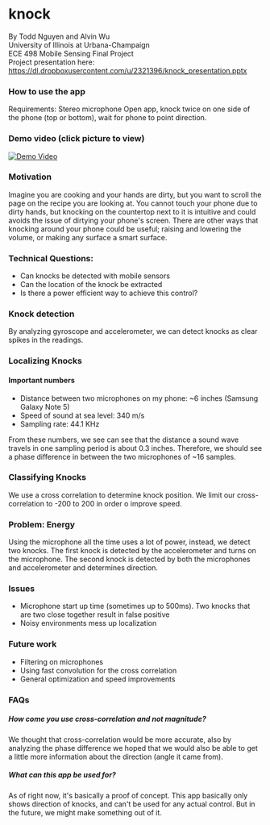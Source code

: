 # knock
By Todd Nguyen and Alvin Wu  
University of Illinois at Urbana-Champaign  
ECE 498 Mobile Sensing Final Project  
Project presentation here: https://dl.dropboxusercontent.com/u/2321396/knock_presentation.pptx

### How to use the app
Requirements: Stereo microphone
Open app, knock twice on one side of the phone (top or bottom), wait for phone to point direction.

### Demo video (click picture to view)

[![Demo Video](https://img.youtube.com/vi/xmT30UUIg0w/0.jpg)](https://www.youtube.com/watch?v=xmT30UUIg0w)

### Motivation
Imagine you are cooking and your hands are dirty, but you want to scroll the page on the recipe you are looking at. You cannot touch your phone due to dirty hands, but knocking on the countertop next to it is intuitive and could avoids the issue of dirtying your phone's screen.
There are other ways that knocking around your phone could be useful; raising and lowering the volume, or making any surface a smart surface.

### Technical Questions:
* Can knocks be detected with mobile sensors
* Can the location of the knock be extracted
* Is there a power efficient way to achieve this control?

### Knock detection
By analyzing gyroscope and accelerometer, we can detect knocks as clear spikes in the readings.

### Localizing Knocks
#### Important numbers
* Distance between two microphones on my phone: ~6 inches (Samsung Galaxy Note 5)
* Speed of sound at sea level: 340 m/s
* Sampling rate: 44.1 KHz

From these numbers, we see can see that the distance a sound wave travels in one sampling period is about 0.3 inches.
Therefore, we should see a phase difference in between the two microphones of ~16 samples.

### Classifying Knocks
We use a cross correlation to determine knock position. We limit our cross-correlation to -200 to 200 in order o improve speed.

### Problem: Energy
Using the microphone all the time uses a lot of power, instead, we detect two knocks. The first knock is detected by the accelerometer and turns on the microphone. The second knock is detected by both the microphones and accelerometer and determines direction.

### Issues
* Microphone start up time (sometimes up to 500ms). Two knocks that are two close together result in false positive
* Noisy environments mess up localization

### Future work
* Filtering on microphones
* Using fast convolution for the cross correlation
* General optimization and speed improvements

### FAQs
##### How come you use cross-correlation and not magnitude?
We thought that cross-correlation would be more accurate, also by analyzing the phase difference we hoped that we would also be able to get a little more information about the direction (angle it came from).

##### What can this app be used for?
As of right now, it's basically a proof of concept. This app basically only shows direction of knocks, and can't be used for any actual control. But in the future, we might make something out of it.

